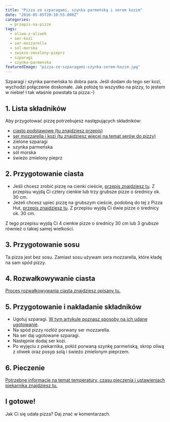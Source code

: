 ```yaml
---
title: "Pizza ze szparagami, szynka parmeńską i serem kozim"
date: "2016-05-05T20:10:55.000Z"
categories: 
  - przepis-na-pizze
tags: 
  - oliwa-z-oliwek
  - ser-kozi
  - ser-mozzarella
  - sol-morska
  - swiezo-zmielony-pieprz
  - szparagi
  - szynka-parmenska
featuredImage: "pizza-ze-szparagami-szynka-serem-kozim.jpg"
---
```


Szparagi i szynka parmeńska to dobra para. Jeśli dodam do tego ser kozi, wychodzi połączenie doskonałe. Jak położę to wszystko na pizzy, to jestem w niebie! I tak właśnie powstała ta pizza:-)

## 1\. Lista składników

Aby przygotować pizzę potrzebujesz następujących składników:

- <a href="/przepis-na-ciasto-na-pizze/" title="Przepis na ciasto podstawowe">ciasto podstawowe (tu znajdziesz przepis)</a>
- <a href="/jaki-ser-wybrac-do-pizzy/" title="Ser do pizzy">ser mozzarella i kozi (tu znajdziesz więcej na temat serów do pizzy)</a>
- zielone szparagi
- szynka parmeńska
- sól morska
- świeżo zmielony pieprz

## 2\. Przygotowanie ciasta

- Jeśli chcesz zrobić pizzę na cienki cieście, <a href="/przepis-na-ciasto-na-pizze/" title="Przepis na ciasto podstawowe">przepis znajdziesz tu</a>. Z przepisu wyjdą Ci cztery cienkie lub trzy grubsze pizze o średnicy ok. 30 cm.
- Jeżeli chcesz upiec pizzę na grubszym cieście, podobną do tej z Pizza Hut, <a href="/jak-zrobic-ciasto-na-pizze-jak-w-pizza-hut/" title="Przepis na pizzę na grubym cieście">przepis znajdziesz tu</a>. Z przepisu wyjdą Ci dwie pizze o średnicy ok. 30 cm.

Z tego przepisu wyjdą Ci 4 cienkie pizze o średnicy 30 cm lub 3 grubsze również o takiej samej wielkości.

## 3\. Przygotowanie sosu

Ta pizza jest bez sosu. Zamiast sosu używam sera mozzarella, które kładę na sam spód pizzy.

## 4\. Rozwałkowywanie ciasta

<a href="/jak-walkowac-ciasto-pizzy/" title="Rozwałkowywanie ciasta">Proces rozwałkowywania ciasta znajdziesz opisany tu.</a>

## 5\. Przygotowanie i nakładanie składników

- Ugotuj szparagi. <a href="/pizza-ze-szparagami/" title="Wszystko co potrzebujesz wiedzieć o awokado">W tym artykule poznasz sposoby na ich udane ugotowanie</a>.
- Na spód pizzy rozłóż porwany ser mozzarella.
- Na ser daj ugotowane szparagi.
- Następnie dodaj ser kozi.
- Po wyjęciu z piekarnika, połóż porwaną szynkę parmeńską, skrop oliwą z oliwek oraz posyp solą i świeżo zmielonym pieprzem.

## 6\. Pieczenie

<a href="/jak-ustawic-piekarnik-pieczenia-pizzy/" title="Jak ustawić piekarnik do pieczenia pizzy">Potrzebne informacje na temat temperatury, czasu pieczenia i ustawieniach piekarnika znajdziesz tu.</a>

## I gotowe!

Jak Ci się udała pizza? Daj znać w komentarzach.
